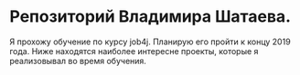 # Репозиторий Владимира Шатаева.
Я прохожу обучение по курсу job4j. Планирую его пройти к концу 2019 года.
Ниже находятся наиболее интересне проекты, которые я реализовывал во время обучения.